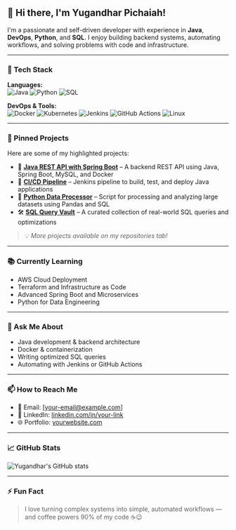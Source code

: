 ## 👋 Hi there, I'm Yugandhar Pichaiah!

I'm a passionate and self-driven developer with experience in **Java**, **DevOps**, **Python**, and **SQL**. I enjoy building backend systems, automating workflows, and solving problems with code and infrastructure.

---

### 🔧 Tech Stack

**Languages:**  
![Java](https://img.shields.io/badge/Java-ED8B00?style=flat&logo=java&logoColor=white)
![Python](https://img.shields.io/badge/Python-3776AB?style=flat&logo=python&logoColor=white)
![SQL](https://img.shields.io/badge/SQL-336791?style=flat&logo=postgresql&logoColor=white)

**DevOps & Tools:**  
![Docker](https://img.shields.io/badge/Docker-2496ED?style=flat&logo=docker&logoColor=white)
![Kubernetes](https://img.shields.io/badge/Kubernetes-326CE5?style=flat&logo=kubernetes&logoColor=white)
![Jenkins](https://img.shields.io/badge/Jenkins-D24939?style=flat&logo=jenkins&logoColor=white)
![GitHub Actions](https://img.shields.io/badge/GitHub%20Actions-2088FF?style=flat&logo=github-actions&logoColor=white)
![Linux](https://img.shields.io/badge/Linux-FCC624?style=flat&logo=linux&logoColor=black)

---

### 📌 Pinned Projects

Here are some of my highlighted projects:

- 🔧 **[Java REST API with Spring Boot](#)** – A backend REST API using Java, Spring Boot, MySQL, and Docker
- 🚀 **[CI/CD Pipeline](#)** – Jenkins pipeline to build, test, and deploy Java applications
- 🐍 **[Python Data Processor](#)** – Script for processing and analyzing large datasets using Pandas and SQL
- 🛠️ **[SQL Query Vault](#)** – A curated collection of real-world SQL queries and optimizations

> 💡 *More projects available on my repositories tab!*

---

### 📚 Currently Learning

- AWS Cloud Deployment
- Terraform and Infrastructure as Code
- Advanced Spring Boot and Microservices
- Python for Data Engineering

---

### 💬 Ask Me About

- Java development & backend architecture
- Docker & containerization
- Writing optimized SQL queries
- Automating with Jenkins or GitHub Actions

---

### 📫 How to Reach Me

- 📧 Email: [your-email@example.com]
- 💼 LinkedIn: [linkedin.com/in/your-link](#)
- 🌐 Portfolio: [yourwebsite.com](#)

---

### 📈 GitHub Stats

![Yugandhar's GitHub stats](https://github-readme-stats.vercel.app/api?username=yugandharpichaiah&show_icons=true&theme=default)

<!-- Optional extras -->
<!--
![Top Langs](https://github-readme-stats.vercel.app/api/top-langs/?username=yugandharpichaiah&layout=compact)
-->

---

### ⚡ Fun Fact

> I love turning complex systems into simple, automated workflows — and coffee powers 90% of my code ☕😉
